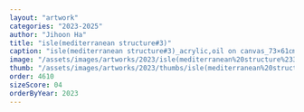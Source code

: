 ```yaml
---
layout: "artwork"
categories: "2023-2025"
author: "Jihoon Ha"
title: "isle(mediterranean structure#3)"
caption: "isle(mediterranean structure#3)_acrylic,oil on canvas_73×61㎝_2023"
image: "/assets/images/artworks/2023/isle(mediterranean%20structure%233)%20acrylic%2Coil%20on%20canvas%2073x61cm%202023.jpg"
thumb: "/assets/images/artworks/2023/thumbs/isle(mediterranean%20structure%233)%20acrylic%2Coil%20on%20canvas%2073x61cm%202023.jpg"
order: 4610
sizeScore: 04
orderByYear: 2023
---
```

